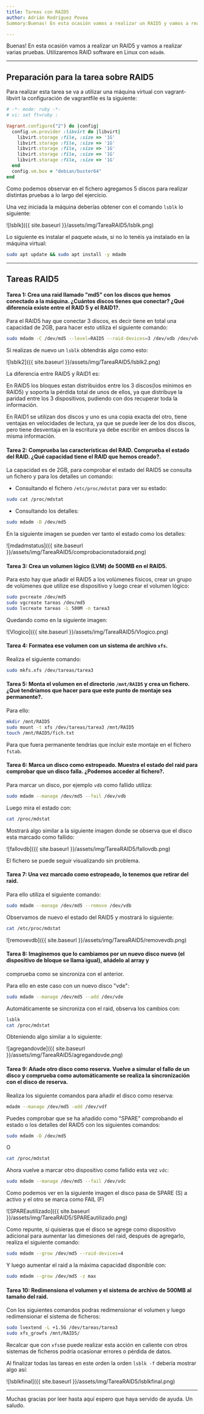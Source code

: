 ```yaml
---
title: Tareas con RAID5
author: Adrián Rodríguez Povea
Summary:Buenas! En esta ocasión vamos a realizar un RAID5 y vamos a realizar varias pruebas. Utilizaremos RAID software en Linux con `mdadm`.

---
```


Buenas! En esta ocasión vamos a realizar un RAID5 y vamos a realizar varias pruebas. Utilizaremos RAID software en Linux con `mdadm`.

***

## Preparación para la tarea sobre RAID5

Para realizar esta tarea se va a utilizar una máquina virtual con vagrant-libvirt la configuración de vagrantfile es la siguiente:

```ruby
# -*- mode: ruby -*-
# vi: set ft=ruby :

Vagrant.configure("2") do |config|
  config.vm.provider :libvirt do |libvirt|
    libvirt.storage :file, :size => '1G'
    libvirt.storage :file, :size => '1G'
    libvirt.storage :file, :size => '1G'
    libvirt.storage :file, :size => '1G'
    libvirt.storage :file, :size => '1G'
  end
  config.vm.box = "debian/buster64"
end
```

Como podemos observar en el fichero agregamos 5 discos para realizar distintas pruebas a lo largo del ejercicio.

Una vez iniciada la máquina deberías obtener con el comando `lsblk` lo siguiente:

![lsblk]({{ site.baseurl }}/assets/img/TareaRAID5/lsblk.png)  

Lo siguiente es instalar el paquete `mdadm`, si no lo tenéis ya instalado en la máquina virtual:

```bash
sudo apt update && sudo apt install -y mdadm
```

***

## Tareas RAID5

#### Tarea 1: Crea una raid llamado "md5" con los discos que hemos conectado a la máquina. ¿Cuántos discos tienes que conectar? ¿Qué diferencia existe entre el RAID 5 y el RAID1?.    

Para el RAID5 hay que conectar 3 discos, es decir tiene en total una capacidad de 2GB, para hacer esto utiliza el siguiente comando:

```bash
sudo mdadm -C /dev/md5 --level=RAID5 --raid-devices=3 /dev/vdb /dev/vdc /dev/vdd
```
Si realizas de nuevo un `lsblk` obtendrás algo como esto:

![lsblk2]({{ site.baseurl }}/assets/img/TareaRAID5/lsblk2.png)

La diferencia entre RAID5 y RAID1 es:

En RAID5 los bloques estan distribuidos entre los 3 discos(los mínimos en RAID5) y soporta la pérdida total de unos de ellos, ya que distribuye la paridad entre los 3 dispositivos, pudiendo con dos recuperar toda la información.

En RAID1 se utilizan dos discos y uno es una copia exacta del otro, tiene ventajas en velocidades de lectura, ya que se puede leer de los dos discos, pero tiene desventaja en la escritura ya debe escribir en ambos discos la misma información.

#### Tarea 2: Comprueba las características del RAID. Comprueba el estado del RAID. ¿Qué capacidad tiene el RAID que hemos creado?.  

La capacidad es de 2GB, para comprobar el estado del RAID5 se consulta un fichero y para los detalles un comando: 

- Consultando el fichero `/etc/proc/mdstat` para ver su estado:

```bash
sudo cat /proc/mdstat
```

- Consultando los detalles:

```bash
sudo mdadm -D /dev/md5
```

En la siguiente imagen se pueden ver tanto el estado como los detalles:

![mdadmstatus]({{ site.baseurl }}/assets/img/TareaRAID5/comprobacionstadoraid.png)

#### Tarea 3: Crea un volumen lógico (LVM) de 500MB en el RAID5.    

Para esto hay que añadir el RAID5 a los volúmenes físicos, crear un grupo de volúmenes que utilize ese dispositivo y luego crear el volumen lógico:

```bash
sudo pvcreate /dev/md5
sudo vgcreate tareas /dev/md5
sudo lvcreate tareas -L 500M -n tarea3
```

Quedando como en la siguiente imagen:

![Vlogico]({{ site.baseurl }}/assets/img/TareaRAID5/Vlogico.png)

#### Tarea 4: Formatea ese volumen con un sistema de archivo `xfs`.    

Realiza el siguiente comando:

```bash
sudo mkfs.xfs /dev/tareas/tarea3
```

#### Tarea 5: Monta el volumen en el directorio `/mnt/RAID5` y crea un fichero. ¿Qué tendríamos que hacer para que este punto de montaje sea permanente?.

Para ello:

```bash
mkdir /mnt/RAID5
sudo mount -t xfs /dev/tareas/tarea3 /mnt/RAID5
touch /mnt/RAID5/fich.txt
```

Para que fuera permanente tendrías que incluir este montaje en el fichero `fstab`.    

#### Tarea 6: Marca un disco como estropeado. Muestra el estado del raid para comprobar que un disco falla. ¿Podemos acceder al fichero?.    

Para marcar un disco, por ejemplo `vdb` como fallido utiliza:

```bash
sudo mdadm --manage /dev/md5 --fail /dev/vdb
```

Luego mira el estado con:

```bash
cat /proc/mdstat
```

Mostrará algo similar a la siguiente imagen donde se observa que el disco esta marcado como fallido:

![fallovdb]({{ site.baseurl }}/assets/img/TareaRAID5/fallovdb.png)

El fichero se puede seguir visualizando sin problema.

#### Tarea 7: Una vez marcado como estropeado, lo tenemos que retirar del raid.   

Para ello utiliza el siguiente comando:

```bash
sudo mdadm --manage /dev/md5 --remove /dev/vdb
``` 

Observamos de nuevo el estado del RAID5 y mostrará lo siguiente:

```bash
cat /etc/proc/mdstat
```

![removevdb]({{ site.baseurl }}/assets/img/TareaRAID5/removevdb.png)


#### Tarea 8: Imaginemos que lo cambiamos por un nuevo disco nuevo (el dispositivo de bloque se llama igual), añádelo al array y 
comprueba como se sincroniza con el anterior. 

Para ello en este caso con un nuevo disco "vde":

```bash
sudo mdadm --manage /dev/md5 --add /dev/vde
```

Automáticamente se sincroniza con el raid, observa los cambios con:

```bash
lsblk
cat /proc/mdstat
```

Obteniendo algo similar a lo siguiente:

![agregandovde]({{ site.baseurl }}/assets/img/TareaRAID5/agregandovde.png)

#### Tarea 9: Añade otro disco como reserva. Vuelve a simular el fallo de un disco y comprueba como automáticamente se realiza la sincronización con el disco de reserva.

Realiza los siguiente comandos para añadir el disco como reserva:

```bash
mdadm --manage /dev/md5 -add /dev/vdf
```

Puedes comprobar que se ha añadido como "SPARE" comprobando el estado o los detalles del RAID5 con los siguientes comandos:

```bash
sudo mdadm -D /dev/md5
```
O
```bash
cat /proc/mdstat
```

Ahora vuelve a marcar otro dispositivo como fallido esta vez `vdc`:

```bash
sudo mdadm --manage /dev/md5 --fail /dev/vdc
```

Como podemos ver en la siguiente imagen el disco pasa de SPARE (S) a activo y el otro se marca como FAIL (F)

![SPAREautilizado]({{ site.baseurl }}/assets/img/TareaRAID5/SPAREautilizado.png)

Como repunte, si quisieras que el disco se agrege como dispositivo adicional para aumentar las dimesiones del raid, después de agregarlo, realiza el siguiente comando:

```bash
sudo mdadm --grow /dev/md5 --raid-devices=4
```

Y luego aumentar el raid a la máxima capacidad disponible con:

```bash
sudo mdadm --grow /dev/md5 -z max
```

#### Tarea 10: Redimensiona el volumen y el sistema de archivo de 500MB al tamaño del raid. 

Con los siguientes comandos podras redimensionar el volumen y luego redimensionar el sistema de ficheros:

```bash
sudo lvextend -L +1.5G /dev/tareas/tarea3 
sudo xfs_growfs /mnt/RAID5/
```

Recalcar que con `xfs`se puede realizar esta acción en caliente con otros sistemas de ficheros podría ocasionar errores o pérdida de datos.

Al finalizar todas las tareas en este orden la orden `lsblk -f` debería mostrar algo así:

![lsblkfinal]({{ site.baseurl }}/assets/img/TareaRAID5/lsblkfinal.png)

***
    
Muchas gracias por leer hasta aquí espero que haya servido de ayuda. Un saludo.    
